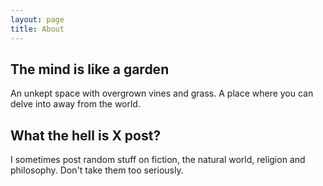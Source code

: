 ```yaml
---
layout: page
title: About
---
```


## The mind is like a garden

An unkept space with overgrown vines and grass. A place where you can delve into away from the world.

## What the hell is X post?

I sometimes post random stuff on fiction, the natural world, religion and philosophy. Don't take them too seriously.

